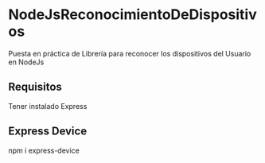 # NodeJsReconocimientoDeDispositivos
Puesta en práctica de Librería para reconocer los dispositivos del Usuario en NodeJs

## Requisitos
Tener instalado Express

## Express Device
npm i express-device